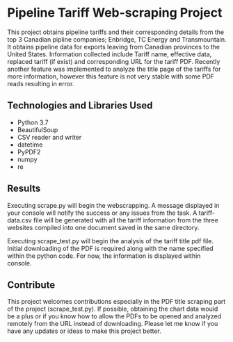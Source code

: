 # Pipeline Tariff Web-scraping Project

This project obtains pipeline tariffs and their corresponding details from the top 3 Canadian pipline companies; Enbridge, TC Energy and Transmountain. It obtains pipeline data for exports leaving from Canadian provinces to the United States. Information collected include Tariff name, effective data, replaced tariff (if exist) and corresponding URL for the tariff PDF. Recently another feature was implemented to analyze the title page of the tariffs for more information, however this feature is not very stable with some PDF reads resulting in error.

## Technologies and Libraries Used

* Python 3.7
* BeautifulSoup
* CSV reader and writer
* datetime
* PyPDF2
* numpy
* re

## Results

Executing scrape.py will begin the webscrapping. A message displayed in your console will notify the success or any issues from the task. A tariff-data.csv file will be generated with all the tariff information from the three websites compiled into one document saved in the same directory. 

Executing scrape_test.py will begin the analysis of the tariff title pdf file. Initial downloading of the PDF is required along with the name specified within the python code. For now, the information is displayed within console.

## Contribute

This project welcomes contributions especially in the PDF title scraping part of the project (scrape_test.py). If possible, obtaining the chart data would be a plus or if you know how to allow the PDFs to be opened and analyzed remotely from the URL instead of downloading. Please let me know if you have any updates or ideas to make this project better.
